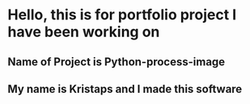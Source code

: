 # Hello, this is for portfolio project I have been working on
## Name of Project is Python-process-image
## My name is Kristaps and I made this software
